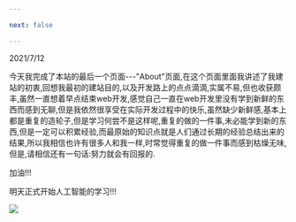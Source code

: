 ```yaml
---

next: false

---
```




<BlogInfo id="1051" title="0318-SPACE开发完成!!!" author="白日梦想猿" pv=0 read_times=0 pre_cost_time="21" category="开发记录" tag_list="['开发记录']" create_time="2021.07.12 14:47:00" update_time="2023.03.26 15:17:00" />

2021/7/12

今天我完成了本站的最后一个页面---"About"页面,在这个页面里面我讲述了我建站的初衷,回想我最初的建站目的,以及开发路上的点点滴滴,实属不易,但也收获颇丰,虽然一直想着早点结束web开发,感觉自己一直在web开发里没有学到新鲜的东西而感到无聊,但是我依然很享受在实际开发过程中的快乐,虽然缺少新鲜感,基本上都是重复的造轮子,但是学习何尝不是这样呢,重复的做的一件事,未必能学到新的东西,但是一定可以积累经验,而最原始的知识点就是人们通过长期的经验总结出来的结果,所以我相信也许有很多人和我一样,时常觉得重复的做一件事而感到枯燥无味,但是,请相信还有一句话:努力就会有回报的.

加油!!!

明天正式开始人工智能的学习!!!

![](http://www.lll.plus/media/image/2021/07/12/0318-SPACE开发完成!!!1626072540.18249440.png)







<ActionBox />
